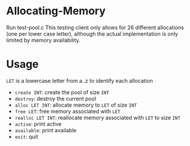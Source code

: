 # Allocating-Memory
Run test-pool.c
This testing client only allows for 26 different allocations (one per lower case letter), although the actual implementation is only limited by memory availability.


# Usage
`LET` is a lowercase letter from a..z to identify each allocation

* `create INT`: create the pool of size `INT`
* `destroy`: destroy the current pool
* `alloc LET INT`: allocate memory to `LET` of size `INT`
* `free LET`: free memory associated with `LET`
* `realloc LET INT`: reallocate memory associated with `LET` to size `INT`
* `active`: print active
* `available`: print available
* `exit`: quit

